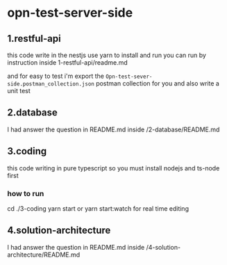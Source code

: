# opn-test-server-side

## 1.restful-api

this code write in the nestjs use yarn to install and run you can run by
instruction inside 1-restful-api/readme.md

and for easy to test i'm export the
`Opn-test-sever-side.postman_collection.json`
postman collection for you and also write a unit test

## 2.database

I had answer the question in README.md inside
/2-database/README.md

## 3.coding

this code writing in pure typescript so you must install nodejs and ts-node first

### how to run

cd ./3-coding yarn start or yarn start:watch for real time editing

## 4.solution-architecture

I had answer the question in README.md inside
/4-solution-architecture/README.md
